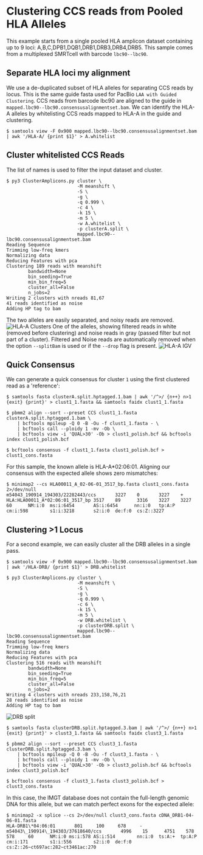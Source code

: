 # Clustering CCS reads from Pooled HLA Alleles

This example starts from a single pooled HLA amplicon dataset containing up to 9 loci: A,B,C,DPB1,DQB1,DRB1,DRB3,DRB4,DRB5.  This sample comes from a multiplexed SMRTcell with barcode `lbc90--lbc90`.  

## Separate HLA loci my alignment

We use a de-duplicated subset of HLA alleles for separating CCS reads by locus.  This is the same guide fasta used for PacBio `LAA with Guided Clustering`.  CCS reads from barcode lbc90 are aligned to the guide in `mapped.lbc90--lbc90.consensusalignmentset.bam`.  We can identify the HLA-A alleles by whitelisting CCS reads mapped to HLA-A in the guide and clustering.

    $ samtools view -F 0x900 mapped.lbc90--lbc90.consensusalignmentset.bam | awk '/HLA-A/ {print $1}' > A.whitelist

## Cluster whitelisted CCS Reads

The list of names is used to filter the input dataset and cluster.  

    $ py3 ClusterAmplicons.py cluster \
                              -M meanshift \
                              -S \
                              -g \
                              -q 0.999 \
                              -c 4 \
                              -k 15 \
                              -m 5 \
                              -w A.whitelist \
                              -p clusterA.split \
                              mapped.lbc90--lbc90.consensusalignmentset.bam
    Reading Sequence
    Trimming low-freq kmers
    Normalizing data
    Reducing Features with pca
    Clustering 189 reads with meanshift
            bandwidth=None
            bin_seeding=True
            min_bin_freq=5
            cluster_all=False
            n_jobs=2
    Writing 2 clusters with nreads 81,67
    41 reads identified as noise
    Adding HP tag to bam 

The two alleles are easily separated, and noisy reads are removed.
![HLA-A Clusters](https://github.com/PacificBiosciences/pbampliconclustering/blob/master/examples/hla/clusterA.clusters.png)
One of the alleles, showing filtered reads in white (removed before clustering) and noise reads in gray (passed filter but not part of a cluster).  Filtered and Noise reads are automatically removed when the option `--splitBam` is used or if the `--drop` flag is present.
![HLA-A IGV](https://github.com/PacificBiosciences/pbampliconclustering/blob/master/examples/hla/A_02-06-01.cluster.png) 

## Quick Consensus
We can generate a quick consensus for cluster `1` using the first clustered read as a 'reference':

    $ samtools fasta clusterA.split.hptagged.1.bam | awk '/^>/ {n++} n>1 {exit} {print}' > clust1_1.fasta && samtools faidx clust1_1.fasta
    
    $ pbmm2 align --sort --preset CCS clust1_1.fasta clusterA.split.hptagged.1.bam \
        | bcftools mpileup -Q 0 -B -Ou -f clust1_1.fasta - \
        | bcftools call --ploidy 1 -mv -Ob \
        | bcftools view -i 'QUAL>30' -Ob > clust1_polish.bcf && bcftools index clust1_polish.bcf
    
    $ bcftools consensus -f clust1_1.fasta clust1_polish.bcf > clust1_cons.fasta

For this sample, the known allele is HLA-A\*02:06:01.  Aligning our consensus with the expected allele shows zero mismatches:

    $ minimap2 --cs HLA00011_A_02-06-01_3517_bp.fasta clust1_cons.fasta 2>/dev/null
    m54043_190914_194303/22282443/ccs       3227    0       3227    +       HLA:HLA00011_A*02:06:01_3517_bp 3517    89      3316    3227    3227    60      NM:i:0  ms:i:6454       AS:i:6454      nn:i:0   tp:A:P  cm:i:598        s1:i:3218       s2:i:0  de:f:0  cs:Z::3227  


## Clustering >1 Locus
For a second example, we can easily cluster all the DRB alleles in a single pass.  

    $ samtools view -F 0x900 mapped.lbc90--lbc90.consensusalignmentset.bam | awk '/HLA-DRB/ {print $1}' > DRB.whitelist
    
    $ py3 ClusterAmplicons.py cluster \
                              -M meanshift \
                              -S \
                              -g \
                              -q 0.999 \
                              -c 6 \
                              -k 15 \
                              -m 5 \
                              -w DRB.whitelist \
                              -p clusterDRB.split \
                              mapped.lbc90--lbc90.consensusalignmentset.bam
    Reading Sequence
    Trimming low-freq kmers
    Normalizing data
    Reducing Features with pca
    Clustering 516 reads with meanshift
            bandwidth=None
            bin_seeding=True
            min_bin_freq=5
            cluster_all=False
            n_jobs=2
    Writing 4 clusters with nreads 233,158,76,21
    28 reads identified as noise
    Adding HP tag to bam

![DRB split](https://github.com/PacificBiosciences/pbampliconclustering/blob/master/examples/hla/clusterDRB.clusters.png)


    $ samtools fasta clusterDRB.split.hptagged.3.bam | awk '/^>/ {n++} n>1 {exit} {print}' > clust3_1.fasta && samtools faidx clust3_1.fasta

    $ pbmm2 align --sort --preset CCS clust3_1.fasta clusterDRB.split.hptagged.3.bam \
        | bcftools mpileup -Q 0 -B -Ou -f clust3_1.fasta - \
        | bcftools call --ploidy 1 -mv -Ob \
        | bcftools view -i 'QUAL>30' -Ob > clust3_polish.bcf && bcftools index clust3_polish.bcf
    
    $ bcftools consensus -f clust3_1.fasta clust3_polish.bcf > clust3_cons.fasta

In this case, the IMGT database does not contain the full-length genomic DNA for this allele, but we can match perfect exons for the expected allele:

    $ minimap2 -x splice --cs 2>/dev/null clust3_cons.fasta cDNA_DRB1-04-06-01.fasta                                                               
    HLA-DRB1\*04:06:01       801     100     678     -       m54043\_190914\_194303/37618640/ccs       4996    15      4751    578     578     60      NM:i:0 ms:i:578 AS:i:514        nn:i:0  ts:A:+  tp:A:P  cm:i:171        s1:i:556        s2:i:0  de:f:0  cs:Z::26~ct697ac:282~ct3461ac:270




